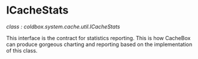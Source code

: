 # ICacheStats

*class : coldbox.system.cache.util.ICacheStats*

This interface is the contract for statistics reporting. This is how CacheBox can produce gorgeous charting and reporting based on the implementation of this class.

